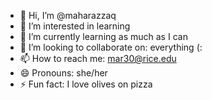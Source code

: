 - 👋 Hi, I’m @maharazzaq
- 👀 I’m interested in learning
- 🌱 I’m currently learning as much as I can
- 💞️ I’m looking to collaborate on: everything (:
- 📫 How to reach me: mar30@rice.edu
- 😄 Pronouns: she/her
- ⚡ Fun fact: I love olives on pizza

<!---
maharazzaq/maharazzaq is a ✨ special ✨ repository because its `README.md` (this file) appears on your GitHub profile.
You can click the Preview link to take a look at your changes.
--->
